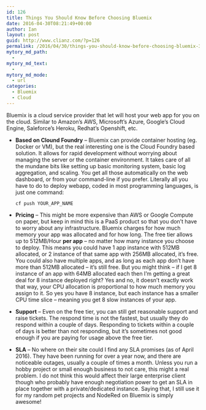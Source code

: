 ```yaml
---
id: 126
title: Things You Should Know Before Choosing Bluemix
date: 2016-04-30T08:21:49+00:00
author: Ian
layout: post
guid: http://www.clianz.com/?p=126
permalink: /2016/04/30/things-you-should-know-before-choosing-bluemix-3-pros-and-cons/
mytory_md_path:
  - 
mytory_md_text:
  - 
mytory_md_mode:
  - url
categories:
  - Bluemix
  - Cloud
---
```

Bluemix is a cloud service provider that let will host your web app for you on the cloud. Similar to Amazon’s AWS, Microsoft’s Azure, Google’s Cloud Engine, Saleforce’s Heroku, Redhat’s Openshift, etc.

  * **Based on Clound Foundry** – Bluemix can provide container hosting (eg. Docker or VM), but the real interesting one is the Cloud Foundry based solution. It allows for rapid development without worrying about managing the server or the container environment. It takes care of all the mundane bits like setting up basic monitoring system, basic log aggregation, and scaling. You get all those automatically on the web dashboard, or from your command-line if you prefer. Literally all you have to do to deploy webapp, coded in most programming languages, is just one command: 

        cf push YOUR_APP_NAME

  * **Pricing** – This might be more expensive than AWS or Google Compute on paper, but keep in mind this is a PaaS product so that you don’t have to worry about any infrastructure. Bluemix charges for how much memory your app was allocated and for how long. The free tier allows up to 512MB/Hour **per app** – no matter how many instance you choose to deploy. This means you could have 1 app instance with 512MB allocated, or 2 instance of that same app with 256MB allocated, it’s free. You could also have multiple apps, and as long as each app don’t have more than 512MB allocated – it’s still free. But you might think – if I get 8 instance of an app with 64MB allocated each then I’m getting a great deal for 8 instance deployed right? Yes and no, it doesn’t exactly work that way, your CPU allocation is proportional to how much memory you assign to it. So yes you have 8 instance, but each instance has a smaller CPU time slice – meaning you get 8 slow instances of your app.


  * **Support** – Even on the free tier, you can still get reasonable support and raise tickets. The respond time is not the fastest, but usually they do respond within a couple of days. Responding to tickets within a couple of days is better than not responding, but it’s sometimes not good enough if you are paying for usage above the free tier.


  * **SLA** – No where on their site could I find any SLA promises (as of April 2016). They have been running for over a year now, and there are noticeable outages, usually a couple of times a month. Unless you run a hobby project or small enough business to not care, this might a real problem. I do not think this would affect their large enterprise client though who probably have enough negotiation power to get an SLA in place together with a private/dedicated instance. Saying that, I still use it for my random pet projects and NodeRed on Bluemix is simply awesome!</ul>
